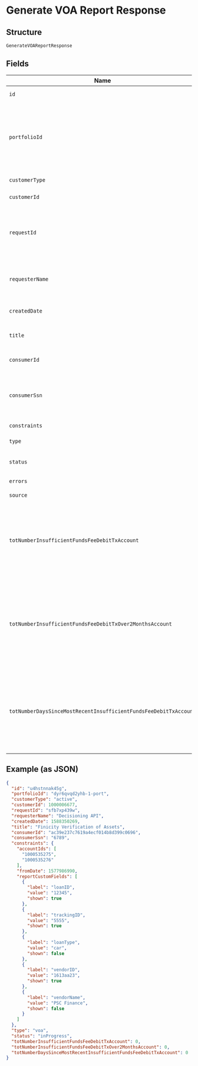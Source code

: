 
# Generate VOA Report Response

## Structure

`GenerateVOAReportResponse`

## Fields

| Name | Type | Tags | Description |
|  --- | --- | --- | --- |
| `id` | `string` | Required | The Finicity report ID |
| `portfolioId` | `string` | Required | A unique identifier that will be consistent across all reports created for the same customer. |
| `customerType` | `string` | Required | Type of the customer |
| `customerId` | `bigint` | Required | Finicity's customer ID |
| `requestId` | `string` | Required | Finicity indicator to track all activity associated with this report. |
| `requesterName` | `string` | Required | Name of Finicity partner requesting the report |
| `createdDate` | `bigint` | Required | The date the report was generated |
| `title` | `string` | Required | Finicity's title of the report |
| `consumerId` | `string` | Required | Finicity ID of the consumer |
| `consumerSsn` | `string` | Required | Last 4 digits of the report consumer’s Social Security number |
| `constraints` | [`ReportConstraints \| undefined`](../../doc/models/report-constraints.md) | Optional | - |
| `type` | [`TypeEnum`](../../doc/models/type-enum.md) | Required | Type of the report |
| `status` | `string` | Required | inProgress, success, or failure |
| `errors` | [`ErrorMessage[] \| undefined`](../../doc/models/error-message.md) | Optional | - |
| `source` | `string \| undefined` | Optional | - |
| `totNumberInsufficientFundsFeeDebitTxAccount` | `bigint \| null` | Required | The count for the total number of insufficient funds transactions, based on the `fromDate` of the report. |
| `totNumberInsufficientFundsFeeDebitTxOver2MonthsAccount` | `bigint \| null` | Required | The count for the total number of insufficient funds transactions for the last two months, based on the `fromDate` of the report. |
| `totNumberDaysSinceMostRecentInsufficientFundsFeeDebitTxAccount` | `bigint \| null` | Required | The number of days since the most recent insufficient funds transaction, based on the `fromDate` of the report. |

## Example (as JSON)

```json
{
  "id": "u4hstnnak45g",
  "portfolioId": "dyr6qvqd2yhb-1-port",
  "customerType": "active",
  "customerId": 1000006677,
  "requestId": "sfb7xp439w",
  "requesterName": "Decisioning API",
  "createdDate": 1588350269,
  "title": "Finicity Verification of Assets",
  "consumerId": "ac39e237c7619a4ecf014b8d399c0696",
  "consumerSsn": "6789",
  "constraints": {
    "accountIds": [
      "1000535275",
      "1000535276"
    ],
    "fromDate": 1577986990,
    "reportCustomFields": [
      {
        "label": "loanID",
        "value": "12345",
        "shown": true
      },
      {
        "label": "trackingID",
        "value": "5555",
        "shown": true
      },
      {
        "label": "loanType",
        "value": "car",
        "shown": false
      },
      {
        "label": "vendorID",
        "value": "1613aa23",
        "shown": true
      },
      {
        "label": "vendorName",
        "value": "PSC Finance",
        "shown": false
      }
    ]
  },
  "type": "voa",
  "status": "inProgress",
  "totNumberInsufficientFundsFeeDebitTxAccount": 0,
  "totNumberInsufficientFundsFeeDebitTxOver2MonthsAccount": 0,
  "totNumberDaysSinceMostRecentInsufficientFundsFeeDebitTxAccount": 0
}
```

